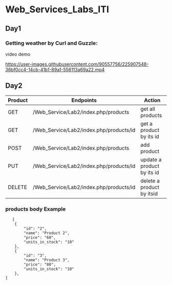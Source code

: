 # Web_Services_Labs_ITI
## Day1
### Getting weather by Curl and Guzzle:
video demo


https://user-images.githubusercontent.com/90557756/225907548-36bf0cc4-14cb-41b1-89a1-556113a69a22.mp4

## Day2
| Product | Endpoints | Action |
| --- | --- | --- |
| GET | /Web_Service/Lab2/index.php/products | get all products |
| GET | /Web_Service/Lab2/index.php/products/id | get a product by its id |
| POST | /Web_Service/Lab2/index.php/products | add product  |
| PUT | /Web_Service/Lab2/index.php/products/id | update a product by its id  |
| DELETE | /Web_Service/Lab2/index.php/products/id | delete a product by itsid |

### products body Example

```
   [
    {
        "id": "2",
        "name": "Product 2",
        "price": "60",
        "units_in_stock": "10"
    },
    {
        "id": "3",
        "name": "Product 3",
        "price": "80",
        "units_in_stock": "10"
    },
]
```
